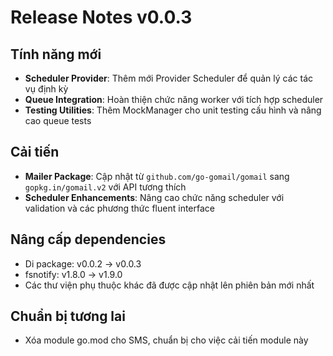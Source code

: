 # Release Notes v0.0.3

## Tính năng mới

- **Scheduler Provider**: Thêm mới Provider Scheduler để quản lý các tác vụ định kỳ
- **Queue Integration**: Hoàn thiện chức năng worker với tích hợp scheduler
- **Testing Utilities**: Thêm MockManager cho unit testing cấu hình và nâng cao queue tests

## Cải tiến

- **Mailer Package**: Cập nhật từ `github.com/go-gomail/gomail` sang `gopkg.in/gomail.v2` với API tương thích
- **Scheduler Enhancements**: Nâng cao chức năng scheduler với validation và các phương thức fluent interface

## Nâng cấp dependencies

- Di package: v0.0.2 → v0.0.3
- fsnotify: v1.8.0 → v1.9.0
- Các thư viện phụ thuộc khác đã được cập nhật lên phiên bản mới nhất

## Chuẩn bị tương lai

- Xóa module go.mod cho SMS, chuẩn bị cho việc cải tiến module này
